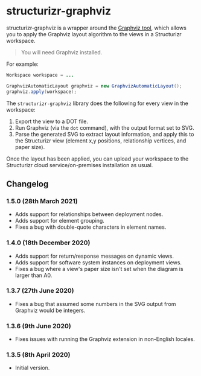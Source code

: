# structurizr-graphviz

structurizr-graphviz is a wrapper around the [Graphviz tool](http://www.graphviz.org), which allows you to apply the Graphviz layout algorithm to the views in a Structurizr workspace.

> You will need Graphviz installed.

For example:

```java
Workspace workspace = ...

GraphvizAutomaticLayout graphviz = new GraphvizAutomaticLayout();
graphviz.apply(workspace);
```

The ```structurizr-graphviz``` library does the following for every view in the workspace:

1. Export the view to a DOT file.
2. Run Graphviz (via the ```dot``` command), with the output format set to SVG.
3. Parse the generated SVG to extract layout information, and apply this to the Structurizr view (element x,y positions, relationship vertices, and paper size).

Once the layout has been applied, you can upload your workspace to the Structurizr cloud service/on-premises installation as usual.

## Changelog

### 1.5.0 (28th March 2021)

- Adds support for relationships between deployment nodes.
- Adds support for element grouping.
- Fixes a bug with double-quote characters in element names.

### 1.4.0 (18th December 2020)

- Adds support for return/response messages on dynamic views.
- Adds support for software system instances on deployment views.
- Fixes a bug where a view's paper size isn't set when the diagram is larger than A0.

### 1.3.7 (27th June 2020)

- Fixes a bug that assumed some numbers in the SVG output from Graphviz would be integers.

### 1.3.6 (9th June 2020)

- Fixes issues with running the Graphviz extension in non-English locales.

### 1.3.5 (8th April 2020)

- Initial version.

